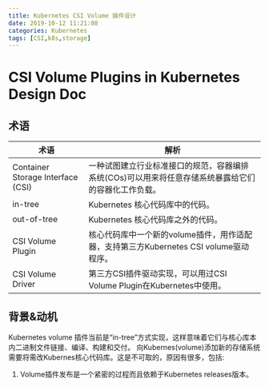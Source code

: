 ```yaml
---
title: Kubernetes CSI Volume 插件设计
date: 2019-10-12 11:21:08
categories: Kubernetes
tags: [CSI,k8s,storage]
---
```


# CSI Volume Plugins in Kubernetes Design Doc

## 术语

术语 | 解析
---|---
Container Storage Interface (CSI) | 一种试图建立行业标准接口的规范，容器编排系统(COs)可以用来将任意存储系统暴露给它们的容器化工作负载。
in-tree | Kubernetes 核心代码库中的代码。
out-of-tree | Kubernetes 核心代码库之外的代码。
CSI Volume Plugin | 核心代码库中一个新的volume插件，用作适配器，支持第三方Kubernetes CSI volume驱动程序。
CSI Volume Driver | 第三方CSI插件驱动实现，可以用过CSI Volume Plugin在Kubernetes中使用。

<!-- more -->
## 背景&动机

Kubernetes volume 插件当前是“in-tree”方式实现，这样意味着它们与核心库本内二进制文件链接、编译、构建和交付。 向Kubernes(volume)添加新的存储系统需要将需改Kubernes核心代码库。这是不可取的，原因有很多，包括:
 1. Volume插件发布是一个紧密的过程而且依赖于Kubernetes releases版本。

